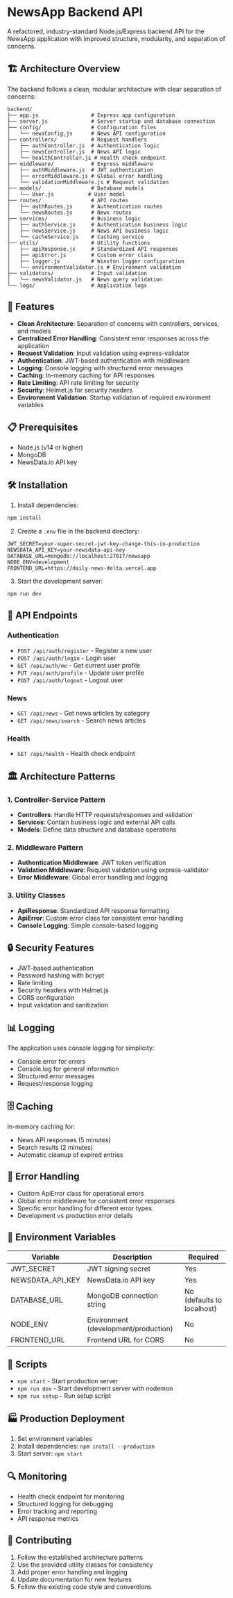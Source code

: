 # NewsApp Backend API

A refactored, industry-standard Node.js/Express backend API for the NewsApp application with improved structure, modularity, and separation of concerns.

## 🏗️ Architecture Overview

The backend follows a clean, modular architecture with clear separation of concerns:

```
backend/
├── app.js                 # Express app configuration
├── server.js              # Server startup and database connection
├── config/                # Configuration files
│   └── newsConfig.js      # News API configuration
├── controllers/           # Request handlers
│   ├── authController.js  # Authentication logic
│   ├── newsController.js  # News API logic
│   └── healthController.js # Health check endpoint
├── middleware/            # Express middleware
│   ├── authMiddleware.js  # JWT authentication
│   ├── errorMiddleware.js # Global error handling
│   └── validationMiddleware.js # Request validation
├── models/                # Database models
│   └── User.js           # User model
├── routes/                # API routes
│   ├── authRoutes.js      # Authentication routes
│   └── newsRoutes.js      # News routes
├── services/              # Business logic
│   ├── authService.js     # Authentication business logic
│   ├── newsService.js     # News API business logic
│   └── cacheService.js    # Caching service
├── utils/                 # Utility functions
│   ├── apiResponse.js     # Standardized API responses
│   ├── apiError.js        # Custom error class
│   ├── logger.js          # Winston logger configuration
│   └── environmentValidator.js # Environment validation
├── validators/            # Input validation
│   └── newsValidator.js   # News query validation
└── logs/                  # Application logs
```

## 🚀 Features

- **Clean Architecture**: Separation of concerns with controllers, services, and models
- **Centralized Error Handling**: Consistent error responses across the application
- **Request Validation**: Input validation using express-validator
- **Authentication**: JWT-based authentication with middleware
- **Logging**: Console logging with structured error messages
- **Caching**: In-memory caching for API responses
- **Rate Limiting**: API rate limiting for security
- **Security**: Helmet.js for security headers
- **Environment Validation**: Startup validation of required environment variables

## 📋 Prerequisites

- Node.js (v14 or higher)
- MongoDB
- NewsData.io API key

## 🛠️ Installation

1. Install dependencies:
```bash
npm install
```

2. Create a `.env` file in the backend directory:
```env
JWT_SECRET=your-super-secret-jwt-key-change-this-in-production
NEWSDATA_API_KEY=your-newsdata-api-key
DATABASE_URL=mongodb://localhost:27017/newsapp
NODE_ENV=development
FRONTEND_URL=https://daily-news-delta.vercel.app
```

3. Start the development server:
```bash
npm run dev
```

## 🔧 API Endpoints

### Authentication
- `POST /api/auth/register` - Register a new user
- `POST /api/auth/login` - Login user
- `GET /api/auth/me` - Get current user profile
- `PUT /api/auth/profile` - Update user profile
- `POST /api/auth/logout` - Logout user

### News
- `GET /api/news` - Get news articles by category
- `GET /api/news/search` - Search news articles

### Health
- `GET /api/health` - Health check endpoint

## 🏛️ Architecture Patterns

### 1. Controller-Service Pattern
- **Controllers**: Handle HTTP requests/responses and validation
- **Services**: Contain business logic and external API calls
- **Models**: Define data structure and database operations

### 2. Middleware Pattern
- **Authentication Middleware**: JWT token verification
- **Validation Middleware**: Request validation using express-validator
- **Error Middleware**: Global error handling and logging

### 3. Utility Classes
- **ApiResponse**: Standardized API response formatting
- **ApiError**: Custom error class for consistent error handling
- **Console Logging**: Simple console-based logging

## 🔒 Security Features

- JWT-based authentication
- Password hashing with bcrypt
- Rate limiting
- Security headers with Helmet.js
- CORS configuration
- Input validation and sanitization

## 📊 Logging

The application uses console logging for simplicity:
- Console.error for errors
- Console.log for general information
- Structured error messages
- Request/response logging

## 🗄️ Caching

In-memory caching for:
- News API responses (5 minutes)
- Search results (2 minutes)
- Automatic cleanup of expired entries

## 🧪 Error Handling

- Custom ApiError class for operational errors
- Global error middleware for consistent error responses
- Specific error handling for different error types
- Development vs production error details

## 🔄 Environment Variables

| Variable | Description | Required |
|----------|-------------|----------|
| JWT_SECRET | JWT signing secret | Yes |
| NEWSDATA_API_KEY | NewsData.io API key | Yes |
| DATABASE_URL | MongoDB connection string | No (defaults to localhost) |
| NODE_ENV | Environment (development/production) | No |
| FRONTEND_URL | Frontend URL for CORS | No |

## 📝 Scripts

- `npm start` - Start production server
- `npm run dev` - Start development server with nodemon
- `npm run setup` - Run setup script

## 🏭 Production Deployment

1. Set environment variables
2. Install dependencies: `npm install --production`
3. Start server: `npm start`

## 🔍 Monitoring

- Health check endpoint for monitoring
- Structured logging for debugging
- Error tracking and reporting
- API response metrics

## 🤝 Contributing

1. Follow the established architecture patterns
2. Use the provided utility classes for consistency
3. Add proper error handling and logging
4. Update documentation for new features
5. Follow the existing code style and conventions 